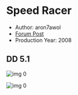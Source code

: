 # Speed Racer

* Author: aron7awol
* [Forum Post](https://www.avsforum.com/threads/bass-eq-for-filtered-movies.2995212/post-58312340)
* Production Year: 2008

## DD 5.1

![img 0](https://i.imgur.com/gqTiKSX.jpg)

![img 0](https://i.imgur.com/J01pP2L.png)

